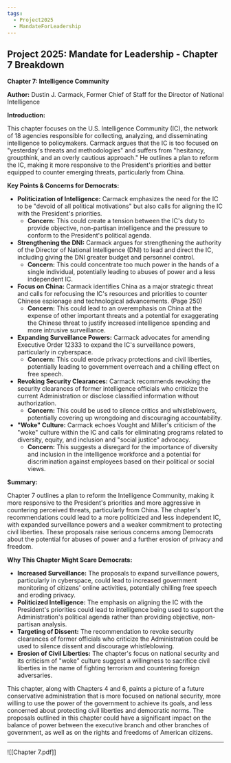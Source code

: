```yaml
---
tags:
  - Project2025
  - MandateForLeadership
---
```

## Project 2025: Mandate for Leadership - Chapter 7 Breakdown

**Chapter 7: Intelligence Community**

**Author:** Dustin J. Carmack, Former Chief of Staff for the Director of National Intelligence

**Introduction:**

This chapter focuses on the U.S. Intelligence Community (IC), the network of 18 agencies responsible for collecting, analyzing, and disseminating intelligence to policymakers. Carmack argues that the IC is too focused on "yesterday's threats and methodologies" and suffers from "hesitancy, groupthink, and an overly cautious approach." He outlines a plan to reform the IC, making it more responsive to the President's priorities and better equipped to counter emerging threats, particularly from China.

**Key Points & Concerns for Democrats:**

* **Politicization of Intelligence:** Carmack emphasizes the need for the IC to be "devoid of all political motivations" but also calls for aligning the IC with the President's priorities.
    * **Concern:** This could create a tension between the IC's duty to provide objective, non-partisan intelligence and the pressure to conform to the President's political agenda.
* **Strengthening the DNI:** Carmack argues for strengthening the authority of the Director of National Intelligence (DNI) to lead and direct the IC, including giving the DNI greater budget and personnel control.
    * **Concern:** This could concentrate too much power in the hands of a single individual, potentially leading to abuses of power and a less independent IC.
* **Focus on China:** Carmack identifies China as a major strategic threat and calls for refocusing the IC's resources and priorities to counter Chinese espionage and technological advancements. (Page 250)
    * **Concern:** This could lead to an overemphasis on China at the expense of other important threats and a potential for exaggerating the Chinese threat to justify increased intelligence spending and more intrusive surveillance.
* **Expanding Surveillance Powers:** Carmack advocates for amending Executive Order 12333 to expand the IC's surveillance powers, particularly in cyberspace.
    * **Concern:** This could erode privacy protections and civil liberties, potentially leading to government overreach and a chilling effect on free speech.
* **Revoking Security Clearances:** Carmack recommends revoking the security clearances of former intelligence officials who criticize the current Administration or disclose classified information without authorization.
    * **Concern:** This could be used to silence critics and whistleblowers, potentially covering up wrongdoing and discouraging accountability.
* **"Woke" Culture:** Carmack echoes Vought and Miller's criticism of the "woke" culture within the IC and calls for eliminating programs related to diversity, equity, and inclusion and "social justice" advocacy.
    * **Concern:** This suggests a disregard for the importance of diversity and inclusion in the intelligence workforce and a potential for discrimination against employees based on their political or social views.

**Summary:**

Chapter 7 outlines a plan to reform the Intelligence Community, making it more responsive to the President's priorities and more aggressive in countering perceived threats, particularly from China. The chapter's recommendations could lead to a more politicized and less independent IC, with expanded surveillance powers and a weaker commitment to protecting civil liberties. These proposals raise serious concerns among Democrats about the potential for abuses of power and a further erosion of privacy and freedom.

**Why This Chapter Might Scare Democrats:**

* **Increased Surveillance:** The proposals to expand surveillance powers, particularly in cyberspace, could lead to increased government monitoring of citizens' online activities, potentially chilling free speech and eroding privacy.
* **Politicized Intelligence:** The emphasis on aligning the IC with the President's priorities could lead to intelligence being used to support the Administration's political agenda rather than providing objective, non-partisan analysis.
* **Targeting of Dissent:** The recommendation to revoke security clearances of former officials who criticize the Administration could be used to silence dissent and discourage whistleblowing.
* **Erosion of Civil Liberties:** The chapter's focus on national security and its criticism of "woke" culture suggest a willingness to sacrifice civil liberties in the name of fighting terrorism and countering foreign adversaries.

This chapter, along with Chapters 4 and 6, paints a picture of a future conservative administration that is more focused on national security, more willing to use the power of the government to achieve its goals, and less concerned about protecting civil liberties and democratic norms. The proposals outlined in this chapter could have a significant impact on the balance of power between the executive branch and other branches of government, as well as on the rights and freedoms of American citizens. 

---

![[Chapter 7.pdf]]